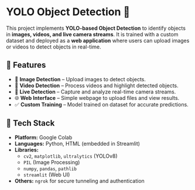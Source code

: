 # YOLO Object Detection 🚀

This project implements **YOLO-based Object Detection** to identify objects in **images, videos, and live camera streams**. It is trained with a custom dataset and deployed as a **web application** where users can upload images or videos to detect objects in real-time.


## 🔹 Features
- 📸 **Image Detection** – Upload images to detect objects.  
- 🎥 **Video Detection** – Process videos and highlight detected objects.  
- 📡 **Live Detection** – Capture and analyze real-time camera streams.  
- 🌐 **Web Interface** – Simple webpage to upload files and view results.  
- ✅ **Custom Training** – Model trained on dataset for accurate predictions.  


## 🔹 Tech Stack
- **Platform:** Google Colab  
- **Languages:** Python, HTML (embedded in Streamlit)  
- **Libraries:**  
  - `cv2`, `matplotlib`, `ultralytics` (YOLOv8)  
  - `PIL` (Image Processing)  
  - `numpy`, `pandas`, `pathlib`  
  - `streamlit` (Web UI)  
- **Others:** `ngrok` for secure tunneling and authentication  
